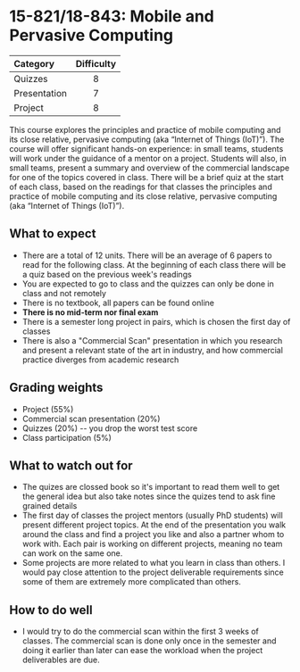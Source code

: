 # 15-821/18-843: Mobile and Pervasive Computing

| Category     | Difficulty |
|:--           | :-:        |
| Quizzes       | 8          |
| Presentation | 7          |
| Project      | 8          |


This course explores the principles and practice of mobile computing and its close relative, pervasive computing (aka “Internet of Things (IoT)”). The course will offer significant hands-on experience: in small teams, students will work under the guidance of a mentor on a project. Students will also, in small teams, present a summary and overview of the commercial landscape for one of the topics covered in class. There will be a brief quiz at the start of each class, based on the readings for that classes the principles and practice of mobile computing and its close relative, pervasive computing (aka “Internet of Things (IoT)”).

## What to expect
 - There are a total of 12 units. There will be an average of 6 papers to read for the following class. At the beginning of each class there will be a quiz based on the previous week's readings
 - You are expected to go to class and the quizzes can only be done in class and not remotely
 - There is no textbook, all papers can be found online
 - **There is no mid-term nor final exam**
 - There is a semester long project in pairs, which is chosen the first day of classes 
 - There is also a "Commercial Scan" presentation in which you research and present a relevant state of the art in industry, and how commercial practice diverges from academic research

## Grading weights
 - Project (55%)
 - Commercial scan presentation (20%)
 - Quizzes (20%) -- you drop the worst test score
 - Class participation (5%)

## What to watch out for
 - The quizes are clossed book so it's important to read them well to get the general idea but also take notes since the quizes tend to ask fine grained details
 - The first day of classes the project mentors (usually PhD students) will present different project topics. At the end of the presentation you walk around the class and find a project you like and also a partner whom to work with. Each pair is working on different projects, meaning no team can work on the same one. 
 - Some projects are more related to what you learn in class than others. I would pay close attention to the project deliverable requirements since some of them are extremely more complicated than others. 

## How to do well
 - I would try to do the commercial scan within the first 3 weeks of classes. The commercial scan is done only once in the semester and doing it earlier than later can ease the workload when the project deliverables are due.
